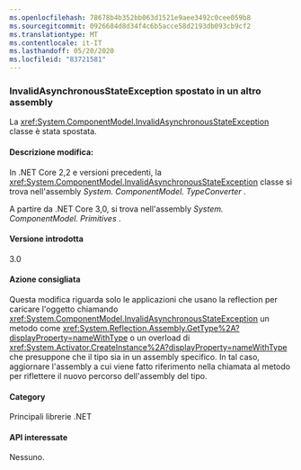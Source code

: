 ```yaml
---
ms.openlocfilehash: 78678b4b352bb063d1521e9aee3492c0cee059b8
ms.sourcegitcommit: 0926684d8d34f4c6b5acce58d2193db093cb9cf2
ms.translationtype: MT
ms.contentlocale: it-IT
ms.lasthandoff: 05/20/2020
ms.locfileid: "83721581"
---
```

### <a name="invalidasynchronousstateexception-moved-to-another-assembly"></a>InvalidAsynchronousStateException spostato in un altro assembly

La <xref:System.ComponentModel.InvalidAsynchronousStateException> classe è stata spostata.

#### <a name="change-description"></a>Descrizione modifica:

In .NET Core 2,2 e versioni precedenti, la <xref:System.ComponentModel.InvalidAsynchronousStateException> classe si trova nell'assembly *System. ComponentModel. TypeConverter* .

A partire da .NET Core 3,0, si trova nell'assembly *System. ComponentModel. Primitives* .

#### <a name="version-introduced"></a>Versione introdotta

3.0

#### <a name="recommended-action"></a>Azione consigliata

Questa modifica riguarda solo le applicazioni che usano la reflection per caricare l'oggetto chiamando <xref:System.ComponentModel.InvalidAsynchronousStateException> un metodo come <xref:System.Reflection.Assembly.GetType%2A?displayProperty=nameWithType> o un overload di <xref:System.Activator.CreateInstance%2A?displayProperty=nameWithType> che presuppone che il tipo sia in un assembly specifico. In tal caso, aggiornare l'assembly a cui viene fatto riferimento nella chiamata al metodo per riflettere il nuovo percorso dell'assembly del tipo.

#### <a name="category"></a>Category

Principali librerie .NET

#### <a name="affected-apis"></a>API interessate

Nessuno.

<!--

#### Affected APIs

- Not detectable via API analysis

-->

